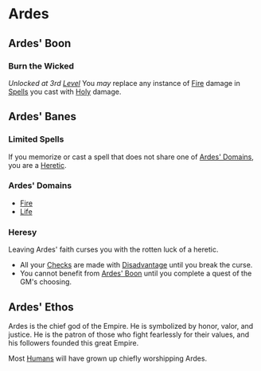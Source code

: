 # Ardes

## Ardes' Boon

### Burn the Wicked

*Unlocked at 3rd [Level](../../../Player%20Characters/Derived%20Statistics/Level.md)*
You *may* replace any instance of [Fire](../../Spell%20Domains/Fire.md) damage in [Spells](../../Spellcasting/Spells.md) you cast with [Holy](../../../Damage%20Types/Holy.md) damage.

## Ardes' Banes

### Limited Spells

If you memorize or cast a spell that does not share one of [Ardes' Domains](#Ardes'%20Domains), you are a [Heretic](Ardes.md#Heresy).

### Ardes' Domains

- [Fire](../../Spell%20Domains/Fire.md)
- [Life](../../Spell%20Domains/Life.md)

### Heresy

Leaving Ardes' faith curses you with the rotten luck of a heretic.

- All your [Checks](../../../Game%20Procedures/Check.md) are made with [Disadvantage](../../../Game%20Procedures/Dice%20Rolls/Disadvantage.md) until you break the curse.
- You cannot benefit from [Ardes' Boon](Ardes.md#Ardes'%20Boon) until you complete a quest of the GM's choosing.

## Ardes' Ethos

Ardes is the chief god of the Empire. He is symbolized by honor, valor, and justice. He is the patron of those who fight fearlessly for their values, and his followers founded this great Empire.

Most [Humans](../../../Player%20Characters/Ancenstries/Human.md) will have grown up chiefly worshipping Ardes.
